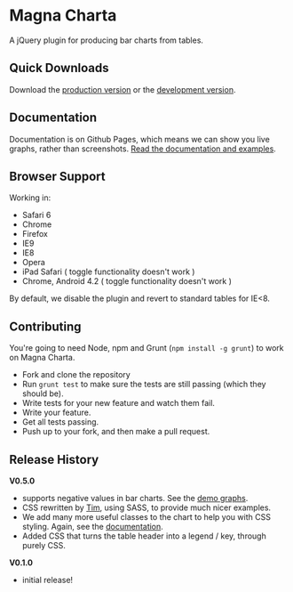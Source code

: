 # Magna Charta

A jQuery plugin for producing bar charts from tables.

## Quick Downloads
Download the [production version][min] or the [development version][max].

[min]: https://raw.github.com/alphagov/magna-charta/master/dist/magna-charta.min.js
[max]: https://raw.github.com/alphagov/magna-charta/master/dist/magna-charta.js

## Documentation

Documentation is on Github Pages, which means we can show you live graphs, rather than screenshots. [Read the documentation and examples](http://alphagov.github.com/magna-charta/).

## Browser Support

Working in:

- Safari 6
- Chrome
- Firefox
- IE9
- IE8
- Opera
- iPad Safari ( toggle functionality doesn't work )
- Chrome, Android 4.2 ( toggle functionality doesn't work )

By default, we disable the plugin and revert to standard tables for IE<8.

## Contributing

You're going to need Node, npm and Grunt (`npm install -g grunt`) to work on Magna Charta.

- Fork and clone the repository
- Run `grunt test` to make sure the tests are still passing (which they should be).
- Write tests for your new feature and watch them fail.
- Write your feature.
- Get all tests passing.
- Push up to your fork, and then make a pull request.

## Release History

__V0.5.0__
- supports negative values in bar charts. See the [demo graphs](http://alphagov.github.com/magna-charta/).
- CSS rewritten by [Tim](http://github.com/timpaul), using SASS, to provide much nicer examples.
- We add many more useful classes to the chart to help you with CSS styling. Again, see the [documentation](http://alphagov.github.com/magna-charta).
- Added CSS that turns the table header into a legend / key, through purely CSS.

__V0.1.0__
- initial release!

